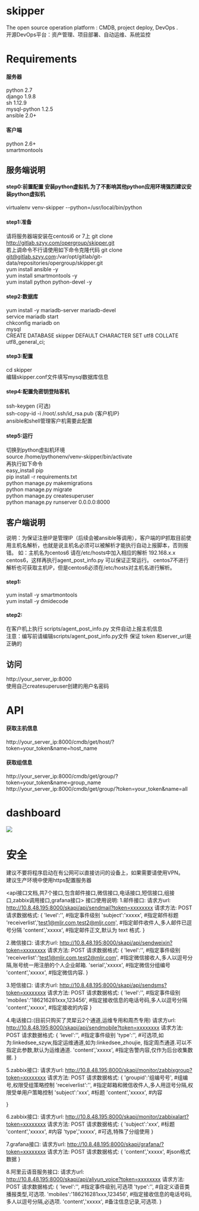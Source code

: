 # skipper
The open source operation platform : CMDB, project deploy, DevOps  . <br>
开源DevOps平台：资产管理、项目部署、自动运维、系统监控
# Requirements
#### 服务器
python 2.7<br>
django 1.9.8<br>
sh 1.12.9<br>
mysql-python 1.2.5<br>
ansible 2.0+<br>
#### 客户端
python 2.6+<br>
smartmontools<br>


## 服务端说明
#### step0:前置配置 安装python虚拟机.为了不影响其他python应用环境强烈建议安装python虚拟机
virtualenv venv-skipper --python=/usr/local/bin/python

#### step1:准备
请将服务器端安装在centosi6 or 7上
git clone http://gitlab.szyy.com/opergroup/skipper.git<br>
若上调命令不行请使用如下命令克隆代码 git clone git@gitlab.szyy.com:/var/opt/gitlab/git-data/repositories/opergroup/skipper.git<br>
yum install ansible -y<br>
yum install smartmontools -y<br>
yum install python python-devel -y<br>
#### step2:数据库
yum install -y mariadb-server mariadb-devel<br>
service mariadb start<br>
chkconfig mariadb on<br>
mysql<br>
CREATE DATABASE skipper DEFAULT CHARACTER SET utf8 COLLATE utf8_general_ci;
#### step3:配置
cd skipper<br>
编辑skipper.conf文件填写mysql数据库信息
#### step4:配置免密钥登陆客机
ssh-keygen (可选)<br>
ssh-copy-id -i /root/.ssh/id_rsa.pub {客户机IP}<br>
ansible和shell管理客户机需要此配置

#### step5:运行
切换到python虚拟机环境<br>
source /home/pythonenv/venv-skipper/bin/activate<br>
再执行如下命令<br>
easy_install pip <br>
pip install -r requirements.txt<br>
python manage.py makemigrations<br>
python manage.py migrate<br>
python manage.py createsuperuser<br>
python manage.py runserver 0.0.0.0:8000
## 客户端说明
说明：为保证注册IP是管理IP（后续会被ansible等调用），客户端的IP抓取目前使用主机名解析，也就是说主机名必须可以被解析才能执行自动上报脚本，否则报错。
如：主机名为centos6 请在/etc/hosts中加入相应的解析 192.168.x.x centos6，这样再执行agent_post_info.py 可以保证正常运行。
centos7不进行解析也可获取主机IP，但是centos6必须在/etc/hosts对主机名进行解析。
#### step1:
yum install -y smartmontools <br>
yum install -y dmidecode
#### step2:
在客户机上执行 scripts/agent_post_info.py 文件自动上报主机信息<br>
注意：编写前请编辑scripts/agent_post_info.py文件 保证 token 和server_url是正确的

## 访问
http://your_server_ip:8000<br>
使用自己createsuperuser创建的用户名密码

# API
#### 获取主机信息
http://your_server_ip:8000/cmdb/get/host/?token=your_token&name=host_name <br>
#### 获取组信息
http://your_server_ip:8000/cmdb/get/group/?token=your_token&name=group_name <br>
http://your_server_ip:8000/cmdb/get/group/?token=your_token&name=all <br>
# dashboard
<img src="https://github.com/guohongze/skipper/blob/master/static/dist/img/demo.png"></img>
# 安全
建议不要将程序启动在有公网可以直接访问的设备上，如果需要请使用VPN。<br>
建议生产环境中使用https配置服务器<br>



<api接口文档,共7个接口,包含邮件接口,微信接口,电话接口,短信接口,组接口,zabbix调用接口,grafana接口>
接口使用说明:
1.邮件接口:
请求方url: http://10.8.48.195:8000/skapi/api/sendmail?token=xxxxxxxx
请求方法: POST
请求数据格式:
{
    'level':'',                                      #指定事件级别
    'subject':'xxxxx',                               #指定邮件标题
    'receiverlist','test1@mljr.com,test2@mljr.com',  #指定邮件收件人,多人邮件已逗号分隔
    'content','xxxxx',                               #指定邮件正文,默认为 text 格式.
}

2.微信接口:
请求方url: http://10.8.48.195:8000/skapi/api/sendweixin?token=xxxxxxxx
请求方法: POST
请求数据格式:
{
    'level':'',                                      #指定事件级别
    'receiverlist':'test1@mljr.com,test2@mljr.com',  #指定微信接收人,多人以逗号分隔,账号统一用注册的个人企业邮箱.
    'serial','xxxxx',             #指定微信分组编号
    'content','xxxxx',            #指定微信内容.
}

3.短信接口:
请求方url: http://10.8.48.195:8000/skapi/api/sendsms?token=xxxxxxxx
请求方法: POST
请求数据格式:
{
    'level':'',                       #指定事件级别
    'mobiles':'186216281xxx,123456',  #指定接收信息的电话号码,多人以逗号分隔
    'content','xxxxx',       #指定接收的内容
}

4.电话接口:(目前只购买了灵犀云2个通道,运维专用和周杰专用)
请求方url: http://10.8.48.195:8000/skapi/api/sendmobile?token=xxxxxxxx
请求方法: POST
请求数据格式:
{
    'level':'',         #指定事件级别
    'type':'',          #可选项,如为:linkedsee_szyw,指定运维通道,如为:linkedsee_zhoujie, 指定周杰通道.可以不指定此参数,默认为运维通道.
    'content','xxxxx',  #指定告警内容,仅作为后台收集数据.
}

5.zabbix接口:
请求方url: http://10.8.48.195:8000/skapi/monitor/zabbixgroup?token=xxxxxxxx
请求方法: POST
请求数据格式:
{
    'groupid':'组编号号',  #组编号,权限受组策略控制
    'receiverlist':'',   #指定邮箱和微信收件人,多人用逗号分隔,权限受单用户策略控制
    'subject':'xxx',    #标题
    'content','xxxxx',  #内容

}


6.zabbix接口:
请求方url: http://10.8.48.195:8000/skapi/monitor/zabbixalart?token=xxxxxxxx
请求方法: POST
请求数据格式:
{
    'subject':'xxx',    #标题
    'content','xxxxx',  #内容
    'type','xxxxx',  #可选,特殊了分组使用
}

7.grafana接口:
请求方url: http://10.8.48.195:8000/skapi/grafana/?token=xxxxxxxx
请求方法: POST
请求数据格式:
{
    'content','xxxxx',  #json格式数据
}

8.阿里云语音服务接口:
请求方url: http://10.8.48.195:8000/skapi/api/aliyun_voice?token=xxxxxxxx
请求方法: POST
请求数据格式:
{
    'level':'',         #指定事件级别,可选项
    'type':'',          #自定义语音类播报类型,可选项.
    'mobiles':'186216281xxx,123456',  #指定接收信息的电话号码,多人以逗号分隔,必选项.
    'content','xxxxx',  #备注信息记录,可选项.
}







